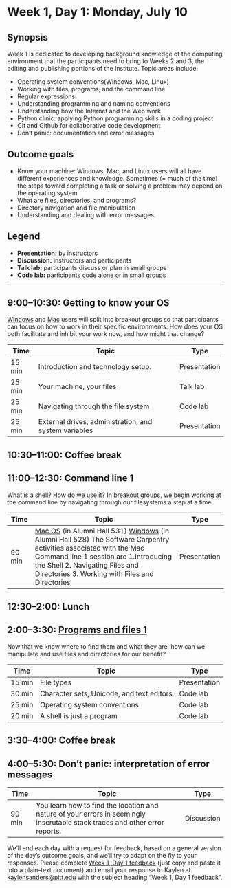 # Week 1, Day 1: Monday, July 10
## Synopsis

Week 1 is dedicated to developing background knowledge of the computing environment
                that the participants need to bring to Weeks 2 and 3, the editing and publishing
                portions of the Institute. Topic areas include: 
                
* Operating system conventions(Windows, Mac, Linux) 
* Working with files, programs, and the command line 
* Regular expressions 
* Understanding programming and naming conventions 
* Understanding how the Internet and the Web work 
* Python clinic: applying Python programming skills in a coding project 
* Git and Github for collaborative code development 
* Don’t panic: documentation and error messages

## Outcome goals
* Know your machine: Windows, Mac, and Linux users will all have different experiences and knowledge. Sometimes (= much of the time) the steps toward completing a task or solving a problem may depend on the operating system
* What are files, directories, and programs?
* Directory navigation and file manipulation
* Understanding and dealing with error messages.
## Legend

* **Presentation:** by instructors
* **Discussion:** instructors and participants
* **Talk lab:** participants discuss or plan in small groups
* **Code lab:** participants code alone or in small groups

* * *
## 9:00–10:30: Getting to know your OS

[Windows](getting_to_know_windows.md) and [Mac](getting_to_know_mac.md) users
                    will split into breakout groups so that participants can focus on how to work in
                    their specific environments. How does your OS both facilitate and inhibit your
                    work now, and how might that change?

Time | Topic | Type
---- | ---- | ---- 
15 min | Introduction and technology setup. | Presentation
25 min | Your machine, your files | Talk lab
25 min | Navigating through the file system | Code lab
25 min | External drives, administration, and system variables | Presentation

## 10:30–11:00: Coffee break

## 11:00–12:30: Command line 1

What is a shell? How do we use it? In breakout groups, we begin working at the
                    command line by navigating through our filesystems a step at a time.

Time | Topic | Type
---- | ---- | ---- 
90 min | [Mac OS](getting_to_know_mac.md) (in Alumni Hall 531) [Windows](getting_to_know_windows.md) (in Alumni Hall 528) The Software Carpentry activities associated with the Mac Command line 1 session are 1.Introducing the Shell 2. Navigating Files and Directories 3. Working with Files and Directories | Presentation

## 12:30–2:00: Lunch

## 2:00–3:30: [Programs and files 1](programs_and_files1.md)

Now that we know where to find them and what they are, how can we manipulate
                    and use files and directories for our benefit?

Time | Topic | Type
---- | ---- | ---- 
15 min | File types | Presentation
30 min | Character sets, Unicode, and text editors | Code lab
25 min | Operating system conventions | Code lab
20 min | A shell is just a program | Code lab

## 3:30–4:00: Coffee break

## 4:00–5:30: Don’t panic: interpretation of error messages

Time | Topic | Type
---- | ---- | ---- 
90 min | You learn how to find the location and nature of your errors in seemingly inscrutable stack traces and other error reports. | Discussion

We’ll end each day with a request for feedback, based on a general version of the day’s outcome goals, and we’ll try to adapt on the fly to your responses. Please complete [Week 1, Day 1 feedback](week_1_day_1_feedback.md) (just copy and paste it into a plain-text document) and email your response to Kaylen at [kaylensanders@pitt.edu](mailto:kaylensanders@pitt.edu) with the subject heading “Week 1, Day 1 feedback”.